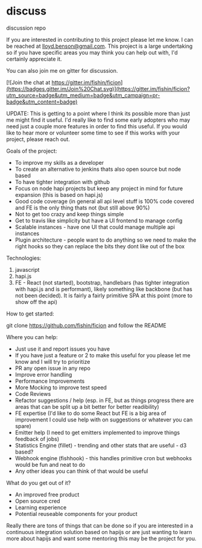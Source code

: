 discuss
=======

discussion repo

If you are interested in contributing to this project please let me know.  I can be reached at lloyd.benson@gmail.com.  This project is a large undertaking so if you have specific areas you may think you can help out with, I'd certainly appreciate it.

You can also join me on gitter for discussion.

[![Join the chat at https://gitter.im/fishin/ficion](https://badges.gitter.im/Join%20Chat.svg)](https://gitter.im/fishin/ficion?utm_source=badge&utm_medium=badge&utm_campaign=pr-badge&utm_content=badge)

UPDATE: This is getting to a point where I think its possible more than just me might find it useful.  I'd really like to find some early adopters who may need just a couple more features in order to find this useful.  If you would like to hear more or volunteer some time to see if this works with your project, please reach out.

Goals of the project:

- To improve my skills as a developer
- To create an alternative to jenkins thats also open source but node based
- To have tighter integration with github
- Focus on node hapi projects but keep any project in mind for future expansion (this is based on hapi.js)
- Good code coverage (in general all api level stuff is 100% code covered and FE is the only thing thats not (but still above 90%)
- Not to get too crazy and keep things simple
- Get to travis like simplicity but have a UI frontend to manage config
- Scalable instances - have one UI that could manage multiple api instances
- Plugin architecture - people want to do anything so we need to make the right hooks so they can replace the bits they dont like out of the box

Technologies:

1.  javascript
2.  hapi.js
3.  FE - React (not started), bootstrap, handlebars (has tighter integration with hapi.js and is performant), likely something like backbone (but has not been decided).  It is fairly a fairly primitive SPA at this point (more to show off the api)

How to get started:

git clone https://github.com/fishin/ficion and follow the README

Where you can help:

- Just use it and report issues you have
- If you have just a feature or 2 to make this useful for you please let me know and I will try to prioritize
- PR any open issue in any repo
- Improve error handling
- Performance Improvements
- More Mocking to improve test speed
- Code Reviews
- Refactor suggestions / help (esp. in FE, but as things progress there are areas that can be split up a bit better for better readibility)
- FE expertise (I'd like to do some React but FE is a big area of improvement I could use help with on suggestions or whatever you can spare)
- Emitter help (I need to get emitters implemented to improve things feedback of jobs)
- Statistics Engine (fillet) - trending and other stats that are useful - d3 based?
- Webhook engine (fishhook) - this handles primitive cron but webhooks would be fun and neat to do
- Any other ideas you can think of that would be useful

What do you get out of it?
 
- An improved free product
- Open source cred
- Learning experience 
- Potential reuseable components for your product

Really there are tons of things that can be done so if you are interested in a continuous integration solution based on hapijs or are just wanting to learn more about hapijs and want some mentoring this may be the project for you.
